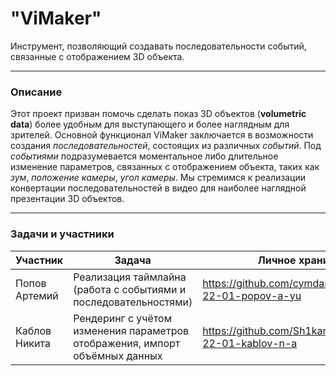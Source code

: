 # "ViMaker"

Инструмент, позволяющий создавать последовательности событий, связанные с отображением 3D объекта.

---

### Описание

Этот проект призван помочь сделать показ 3D объектов (**volumetric data**) более удобным для выступающего и более наглядным для зрителей. Основной функционал ViMaker заключается в возможности создания *последовательностей*, состоящих из различных *событий*.
Под *событиями* подразумевается моментальное либо длительное изменение параметров, связанных с отображением объекта, таких как *зум*, *положение камеры*, *угол камеры*. Мы стремимся к реализации 
конвертации последовательностей в видео для наиболее наглядной презентации 3D объектов.

---

### Задачи и участники

| Участник      | Задача                                                                     | Личное хранилище                                         |
|---------------|----------------------------------------------------------------------------|----------------------------------------------------------|
| Попов Артемий | Реализация таймлайна (работа с событиями и последовательностями)           | https://github.com/cymdaspec/misis2023f-22-01-popov-a-yu |
| Каблов Никита | Рендеринг с учётом изменения параметров отображения, импорт объёмных данных| https://github.com/Sh1kar1/misis2023f-22-01-kablov-n-a   |



